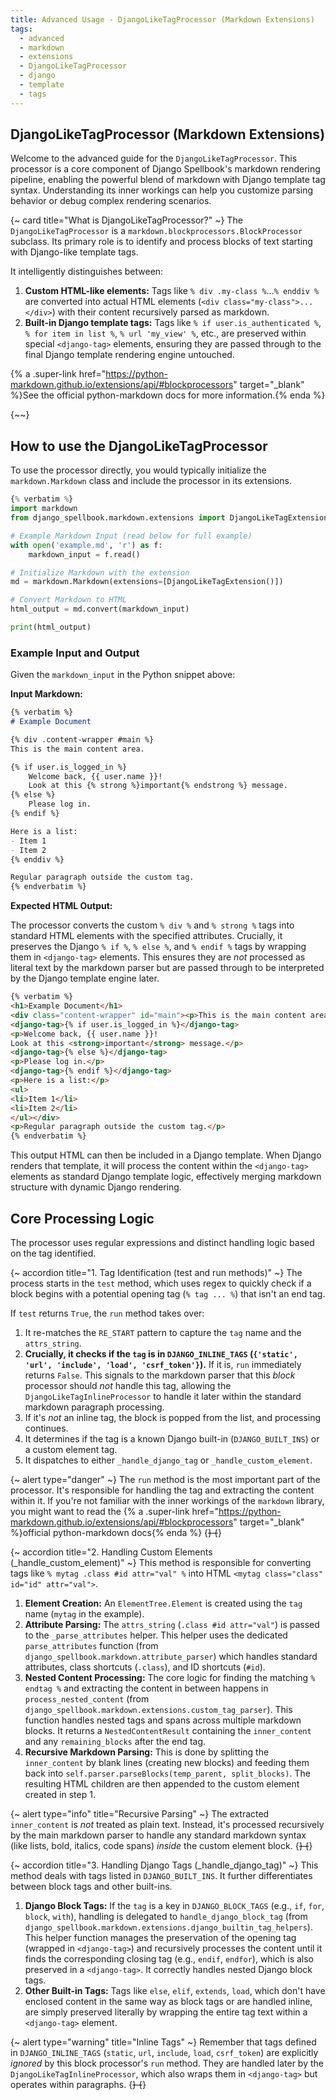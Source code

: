 ```yaml
---
title: Advanced Usage - DjangoLikeTagProcessor (Markdown Extensions)
tags: 
  - advanced
  - markdown
  - extensions
  - DjangoLikeTagProcessor
  - django
  - template
  - tags
---
```

## DjangoLikeTagProcessor (Markdown Extensions)

Welcome to the advanced guide for the `DjangoLikeTagProcessor`. This processor is a core component of Django Spellbook's markdown rendering pipeline, enabling the powerful blend of markdown with Django template tag syntax. Understanding its inner workings can help you customize parsing behavior or debug complex rendering scenarios.

{~ card title="What is DjangoLikeTagProcessor?" ~}
The `DjangoLikeTagProcessor` is a `markdown.blockprocessors.BlockProcessor` subclass. Its primary role is to identify and process blocks of text starting with Django-like template tags. 

It intelligently distinguishes between: 

1.  **Custom HTML-like elements:** Tags like `% div .my-class %`...`% enddiv %` are converted into actual HTML elements (`<div class="my-class">...</div>`) with their content recursively parsed as markdown.
2.  **Built-in Django template tags:** Tags like `% if user.is_authenticated %`, `% for item in list %`, `% url 'my_view' %`, etc., are preserved within special `<django-tag>` elements, ensuring they are passed through to the final Django template rendering engine untouched.

{% a .super-link href="https://python-markdown.github.io/extensions/api/#blockprocessors" target="_blank" %}See the official python-markdown docs for more information.{% enda %}

{~~}

## How to use the DjangoLikeTagProcessor

To use the processor directly, you would typically initialize the `markdown.Markdown` class and include the processor in its extensions.

```python
{% verbatim %}
import markdown
from django_spellbook.markdown.extensions import DjangoLikeTagExtension

# Example Markdown Input (read below for full example)
with open('example.md', 'r') as f:
    markdown_input = f.read()

# Initialize Markdown with the extension
md = markdown.Markdown(extensions=[DjangoLikeTagExtension()])

# Convert Markdown to HTML
html_output = md.convert(markdown_input)

print(html_output)
```

### Example Input and Output

Given the `markdown_input` in the Python snippet above:

**Input Markdown:**
```markdown
{% verbatim %}
# Example Document

{% div .content-wrapper #main %}
This is the main content area.

{% if user.is_logged_in %}
    Welcome back, {{ user.name }}!
    Look at this {% strong %}important{% endstrong %} message.
{% else %}
    Please log in.
{% endif %}

Here is a list:
- Item 1
- Item 2
{% enddiv %}

Regular paragraph outside the custom tag.
{% endverbatim %}
```

**Expected HTML Output:**

The processor converts the custom `% div %` and `% strong %` tags into standard HTML elements with the specified attributes. Crucially, it preserves the Django `% if %`, `% else %`, and `% endif %` tags by wrapping them in `<django-tag>` elements. This ensures they are *not* processed as literal text by the markdown parser but are passed through to be interpreted by the Django template engine later.

```html
{% verbatim %}
<h1>Example Document</h1>
<div class="content-wrapper" id="main"><p>This is the main content area.</p>
<django-tag>{% if user.is_logged_in %}</django-tag>
<p>Welcome back, {{ user.name }}!
Look at this <strong>important</strong> message.</p>
<django-tag>{% else %}</django-tag>
<p>Please log in.</p>
<django-tag>{% endif %}</django-tag>
<p>Here is a list:</p>
<ul>
<li>Item 1</li>
<li>Item 2</li>
</ul></div>
<p>Regular paragraph outside the custom tag.</p>
{% endverbatim %}
```

This output HTML can then be included in a Django template. When Django renders that template, it will process the content within the `<django-tag>` elements as standard Django template logic, effectively merging markdown structure with dynamic Django rendering.


## Core Processing Logic

The processor uses regular expressions and distinct handling logic based on the tag identified.

{~ accordion title="1. Tag Identification (test and run methods)" ~}
The process starts in the `test` method, which uses regex to quickly check if a block begins with a potential opening tag (`% tag ... %`) that isn't an end tag.

If `test` returns `True`, the `run` method takes over:

1.  It re-matches the `RE_START` pattern to capture the `tag` name and the `attrs_string`.
2.  **Crucially, it checks if the `tag` is in `DJANGO_INLINE_TAGS` (`{'static', 'url', 'include', 'load', 'csrf_token'}`).** If it is, `run` immediately returns `False`. This signals to the markdown parser that this *block* processor should *not* handle this tag, allowing the `DjangoLikeTagInlineProcessor` to handle it later within the standard markdown paragraph processing.
3.  If it's *not* an inline tag, the block is popped from the list, and processing continues.
4.  It determines if the tag is a known Django built-in (`DJANGO_BUILT_INS`) or a custom element tag.
5.  It dispatches to either `_handle_django_tag` or `_handle_custom_element`.

{~ alert type="danger" ~}
The `run` method is the most important part of the processor. It's responsible for handling the tag and extracting the content within it. If you're not familiar with the inner workings of the `markdown` library, you might want to read the {% a .super-link href="https://python-markdown.github.io/extensions/api/#blockprocessors" target="_blank" %}official python-markdown docs{% enda %}
{~~}
{~~}

{~ accordion title="2. Handling Custom Elements (_handle_custom_element)" ~}
This method is responsible for converting tags like `% mytag .class #id attr="val" %` into HTML `<mytag class="class" id="id" attr="val">`.

1.  **Element Creation:** An `ElementTree.Element` is created using the `tag` name (`mytag` in the example).
2.  **Attribute Parsing:** The `attrs_string` (`.class #id attr="val"`) is passed to the `_parse_attributes` helper.
    This helper uses the dedicated `parse_attributes` function (from `django_spellbook.markdown.attribute_parser`) which handles standard attributes, class shortcuts (`.class`), and ID shortcuts (`#id`).
3.  **Nested Content Processing:** The core logic for finding the matching `% endtag %` and extracting the content in between happens in `process_nested_content` (from `django_spellbook.markdown.extensions.custom_tag_parser`). This function handles nested tags and spans across multiple markdown blocks. It returns a `NestedContentResult` containing the `inner_content` and any `remaining_blocks` after the end tag.
4.  **Recursive Markdown Parsing:** This is done by splitting the `inner_content` by blank lines (creating new blocks) and feeding them back into `self.parser.parseBlocks(temp_parent, split_blocks)`. The resulting HTML children are then appended to the custom element created in step 1.

{~ alert type="info" title="Recursive Parsing" ~}
The extracted `inner_content` is *not* treated as plain text. Instead, it's processed recursively by the main markdown parser to handle any standard markdown syntax (like lists, bold, italics, code spans) *inside* the custom element block.
{~~}
{~~}

{~ accordion title="3. Handling Django Tags (_handle_django_tag)" ~}
This method deals with tags listed in `DJANGO_BUILT_INS`. It further differentiates between block tags and other built-ins.

1.  **Django Block Tags:** If the `tag` is a key in `DJANGO_BLOCK_TAGS` (e.g., `if`, `for`, `block`, `with`), handling is delegated to `handle_django_block_tag` (from `django_spellbook.markdown.extensions.django_builtin_tag_helpers`). This helper function manages the preservation of the opening tag (wrapped in `<django-tag>`) and recursively processes the content until it finds the corresponding closing tag (e.g., `endif`, `endfor`), which is also preserved in a `<django-tag>`. It correctly handles nested Django block tags.
2.  **Other Built-in Tags:** Tags like `else`, `elif`, `extends`, `load`, which don't have enclosed content in the same way as block tags or are handled inline, are simply preserved literally by wrapping the entire tag text within a `<django-tag>` element.

{~ alert type="warning" title="Inline Tags" ~}
Remember that tags defined in `DJANGO_INLINE_TAGS` (`static`, `url`, `include`, `load`, `csrf_token`) are explicitly *ignored* by this block processor's `run` method. They are handled later by the `DjangoLikeTagInlineProcessor`, which also wraps them in `<django-tag>` but operates within paragraphs.
{~~}
{~~}
